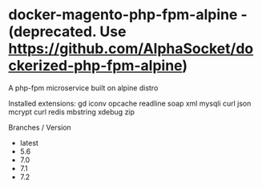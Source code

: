 # docker-magento-php-fpm-alpine - (deprecated. Use https://github.com/AlphaSocket/dockerized-php-fpm-alpine)

A php-fpm microservice built on alpine distro

Installed extensions:
gd iconv opcache readline soap xml mysqli curl json mcrypt curl redis mbstring xdebug zip

Branches / Version
 - latest
 - 5.6
 - 7.0
 - 7.1
 - 7.2

